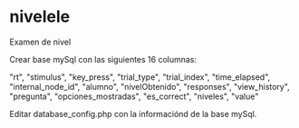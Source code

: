 # nivelele
Examen de nivel


Crear base mySql con las siguientes 16 columnas:

"rt", "stimulus", "key_press", "trial_type", "trial_index", "time_elapsed", "internal_node_id", "alumno", "nivelObtenido", "responses", "view_history", "pregunta", "opciones_mostradas", "es_correct", "niveles", "value"


Editar database_config.php  con la informaciónd de la base mySql.








